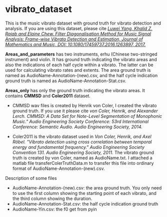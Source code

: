 # vibrato_dataset

This is the music vibrato dataset with ground truth for vibrato detection and analysis. If you are using this dataset, please cite [*Luwei Yang, Khalid Z. Rajab and Elaine Chew. Filter Diagonalisation Method for Music Signal Analysis: Frame-wise Vibrato Detection and Estimation, Journal of Mathematics and Music, DOI: 10.1080/17459737.2016.1263897, 2017.*](https://luweiyangqm.files.wordpress.com/2017/05/jmm2017_luwei_yang.pdf)

**Areas_and_parameters** has two instruments, erhu (Chinese two-stringed instrument) and violin. It has ground truth indicating the vibrato areas and also the indications of each half cycle within a vibrato. The latter can be used for calculating vibrato rates and extents. The area ground truth is named as AudioName-Annotation-(new).csv, and the half cycle indication ground truth is named as AudioName-Annotation-Stat.csv.

**Areas_only** has only the ground truth indicating the vibrato areas. It contains **CMMSD** and **Coler2011** dataset. 

- CMMSD wav files is created by Henrik von Coler, I created the vibrato ground truth. If you use it please cite
*von Coler, Henrik, and Alexander Lerch. CMMSD: A Data Set for Note-Level Segmentation of Monophonic Music." Audio Engineering Society Conference: 53rd International Conference: Semantic Audio. Audio Engineering Society, 2014.*

- Coler2011 is the vibrato dataset used in 
*Von Coler, Henrik, and Axel Röbel. "Vibrato detection using cross correlation between temporal energy and fundamental frequency." Audio Engineering Society Convention 131. Audio Engineering Society, 2011.*
The vibrato ground truth is created by von Coler, named as AudioName.txt. I attached a matlab file transferColerTruthData.m to transfer this file into ordinary format of AudioName-Annotation-(new).csv.

Description of some files
- AudioName-Annotation-(new).csv: the area ground truth. You only need to use the first column showing the starting point of each vibrato, and the third column showing the duration.
- AudioName-Annotation-Stat.csv: the half cycle indication ground truth
- AudioName-Yin.csv: the f0 get from pyin
